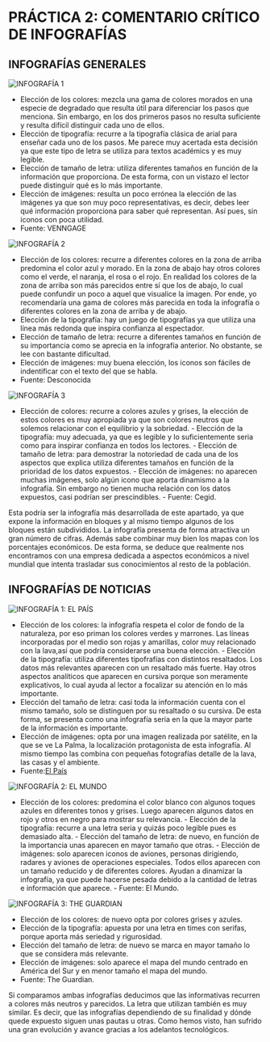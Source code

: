 # PRÁCTICA 2: COMENTARIO CRÍTICO DE INFOGRAFÍAS

## INFOGRAFÍAS GENERALES

![INFOGRAFÍA 1](https://venngage-wordpress.s3.amazonaws.com/uploads/2020/10/de948b23-9771-4a6d-824a-8199b6a79deb.png)

- Elección de los colores: mezcla una gama de colores morados en una especie de degradado que resulta útil para diferenciar los pasos que menciona. Sin embargo, en los dos primeros pasos no resulta suficiente y resulta difícil distinguir cada uno de ellos.
- Elección de tipografía: recurre a la tipografía clásica de arial para enseñar cada uno de los pasos. Me parece muy acertada esta decisión ya que este tipo de letra se utiliza para textos académics y es muy legible. 
- Elección de tamaño de letra: utiliza diferentes tamaños en función de la información que proporciona. De esta forma, con un vistazo el lector puede distinguir qué es lo más importante.   
- Elección de imágenes: resulta un poco errónea la elección de las imágenes ya que son muy poco representativas, es decir, debes leer qué información proporciona para saber qué representan. Así pues, sin iconos con poca utilidad. 
- Fuente: VENNGAGE

![INFOGRAFÍA 2](https://binaries.templates.cdn.office.net/support/templates/es-mx/lt44594937_quantized.png)

- Elección de los colores: recurre a diferentes colores en la zona 
de arriba predomina el color azul y morado. En la zona de abajo 
hay otros colores como el verde, el naranja, el rosa o el rojo. En 
realidad los colores de la zona de arriba son más parecidos entre 
sí que los de abajo, lo cual puede confundir un poco a aquel que 
visualice la imagen. Por ende, yo recomendaría una gama de colores 
más parecida en toda la infografía o diferentes colores en la zona 
de arriba y de abajo. 
- Elección de la tipografía: hay un juego 
de tipografías ya que utiliza una línea más redonda que inspira 
confianza al espectador.
- Elección de tamaño de letra: recurre a 
diferentes tamaños en función de su importancia como se aprecia en 
la infografía anterior. No obstante, se lee con bastante 
dificultad.
- Elección de imágenes: muy buena elección, los iconos 
son fáciles de indentificar con el texto del que se habla.
- Fuente: Desconocida

![INFOGRAFÍA 3](https://www.cegid.com/uploads/2021/07/Infographics_Luxury_Retailing_in_China.png)

- Elección de colores: recurre a colores azules y grises, la 
elección de estos colores es muy apropiada ya que son colores 
neutros que solemos relacionar con el equilibrio y la sobriedad. - 
Elección de la tipografía: muy adecuada, ya que es legible y lo 
suficientemente seria como para inspirar confianza en todos los 
lectores. - Elección de tamaño de letra: para demostrar la 
notoriedad de cada una de los aspectos que explica utiliza diferentes tamaños en función de la prioridad de los datos expuestos. - Elección de 
imágenes: no aparecen muchas imágenes, solo algún icono que aporta dinamismo a la infografía. Sin embargo no tienen mucha relación con los datos expuestos, casi podrían ser prescindibles. - Fuente: Cegid.

Esta podría ser la infografía más desarrollada de este apartado, 
ya que expone la información en bloques y al mismo tiempo algunos 
de los bloques están subdivididos. La infografía presenta de forma 
atractiva un gran número de cifras. Además sabe combinar muy bien 
los mapas con los porcentajes económicos. De esta forma, se deduce 
que realmente nos encontramos con una empresa dedicada a aspectos 
económicos a nivel mundial que intenta trasladar sus conocimientos al resto de la 
población.

## INFOGRAFÍAS DE NOTICIAS

![INFOGRAFÍA 1: EL PAÍS](https://ep00.epimg.net/infografias/2021/09/volcan/recorrido-lava5/recorrido-lava5-movil2.jpg?v=1589)

- Elección de los colores: la infografía respeta el color de fondo 
de la naturaleza, por eso priman los colores verdes y marrones. 
Las líneas incorporadas por el medio son rojas y amarillas, color 
muy relacionado con la lava,así que podría considerarse una buena 
elección. - Elección de la tipografía: utiliza diferentes 
tipofrafías con distintos resaltados. Los datos más relevantes 
aparecen con un resaltado más fuerte. Hay otros aspectos 
analíticos que aparecen en cursiva porque son meramente 
explicativos, lo cual ayuda al lector a focalizar su atención en 
lo más importante.
- Elección del tamaño de letra: casi toda la 
información cuenta con el mismo tamaño, solo se distinguen por su 
resaltado o su cursiva. De esta forma, se presenta como una 
infografía seria en la que la mayor parte de la información es 
importante.
- Elección de imágenes: opta por una imagen realizada 
por satélite, en la que se ve La Palma, la localización 
protagonista de esta infografía. Al mismo tiempo las combina con pequeñas fotografías detalle de la lava, las casas y el ambiente.
- Fuente:[El País](https://elpais.com/ciencia/2021-09-20/volcan-de-la-palma-por-donde-se-espera-que-avancen-las-lenguas-de-lava-hacia-el-mar.html)


![INFOGRAFÍA 2: EL MUNDO](https://pbs.twimg.com/media/FD0ppBZWQAIvOI4?format=jpg&name=large)

- Elección de los colores: predomina el color blanco con algunos 
toques azules en diferentes tonos y grises. Luego aparecen algunos 
datos en rojo y otros en negro para mostrar su relevancia. - 
Elección de la tipografía: recurre a una letra seria y quizás poco 
legible pues es demasiado alta. - Elección del tamaño de letra: de 
nuevo, en función de la importancia unas aparecen en mayor tamaño 
que otras. - Elección de imágenes: solo aparecen iconos de 
aviones, personas dirigiendo, radares y aviones de operaciones 
especiales. Todos ellos aparecen con un tamaño reducido y de 
diferentes colores. Ayudan a dinamizar la infografía, ya que puede 
hacerse pesada debido a la cantidad de letras e información que 
aparece. - Fuente: El Mundo.

![INFOGRAFÍA 3: THE GUARDIAN](https://www.researchgate.net/profile/Felix-Arias-Robles/publication/280245664/figure/fig1/AS:391526829051908@1470358678702/Figura-1-Infografia-de-The-Guardian-Fuente.png)

- Elección de los colores: de nuevo opta por colores grises y azules.
- Elección de la tipografía: apuesta por una letra en times con serifas, porque aporta más seriedad y rigurosidad.
- Elección del tamaño de letra: de nuevo se marca en mayor tamaño lo que se considera más relevante.
- Elección de imágenes: solo aparece el mapa del mundo centrado en América del Sur y en menor tamaño el mapa del mundo.
- Fuente: The Guardian.

Si comparamos ambas infografías deducimos que las informativas 
recurren a colores más neutros y parecidos. La letra que utilizan 
también es muy similar. Es decir, que las infografías dependiendo 
de su finalidad y dónde quede expuesto siguen unas pautas u otras. Como hemos visto, han sufrido una gran evolución y avance gracias a los adelantos tecnológicos.




